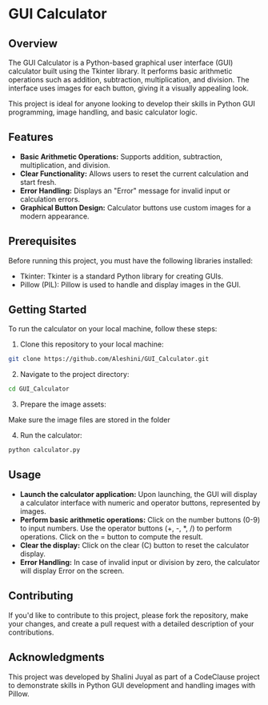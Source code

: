 # GUI Calculator

## Overview

The GUI Calculator is a Python-based graphical user interface (GUI) calculator built using the Tkinter library. It performs basic arithmetic operations such as addition, subtraction, multiplication, and division. The interface uses images for each button, giving it a visually appealing look.

This project is ideal for anyone looking to develop their skills in Python GUI programming, image handling, and basic calculator logic.

## Features

- **Basic Arithmetic Operations:** Supports addition, subtraction, multiplication, and division.
- **Clear Functionality:** Allows users to reset the current calculation and start fresh.
- **Error Handling:** Displays an "Error" message for invalid input or calculation errors.
- **Graphical Button Design:** Calculator buttons use custom images for a modern appearance.

## Prerequisites
Before running this project, you must have the following libraries installed:

- Tkinter: Tkinter is a standard Python library for creating GUIs.
- Pillow (PIL): Pillow is used to handle and display images in the GUI.

## Getting Started

To run the calculator on your local machine, follow these steps:

1. Clone this repository to your local machine:
```bash
git clone https://github.com/Aleshini/GUI_Calculator.git
```
2. Navigate to the project directory:
```bash
cd GUI_Calculator
```
3. Prepare the image assets:

Make sure the image files are stored in the folder

4. Run the calculator:
```bash
python calculator.py
```

## Usage
- **Launch the calculator application:**
Upon launching, the GUI will display a calculator interface with numeric and operator buttons, represented by images.
- **Perform basic arithmetic operations:**
Click on the number buttons (0-9) to input numbers.
Use the operator buttons (+, -, *, /) to perform operations.
Click on the = button to compute the result.
- **Clear the display:**
Click on the clear (C) button to reset the calculator display.
- **Error Handling:**
In case of invalid input or division by zero, the calculator will display Error on the screen.

## Contributing
If you'd like to contribute to this project, please fork the repository, make your changes, and create a pull request with a detailed description of your contributions.

## Acknowledgments
This project was developed by Shalini Juyal as part of a CodeClause project to demonstrate skills in Python GUI development and handling images with Pillow.
